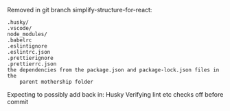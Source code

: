 Removed in git branch simplify-structure-for-react:

    .husky/
    .vscode/
    node_modules/
    .babelrc
    .eslintignore
    .eslintrc.json
    .prettierignore
    .prettierrc.json
    the dependencies from the package.json and package-lock.json files in the
        parent mothership folder

Expecting to possibly add back in:
    Husky
    Verifying lint etc checks off before commit
